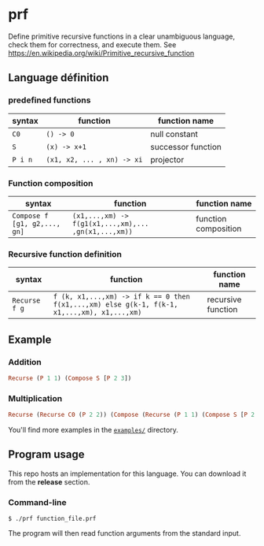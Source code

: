 # prf
Define primitive recursive functions in a clear unambiguous language, check them for correctness, and execute them.
See https://en.wikipedia.org/wiki/Primitive_recursive_function

## Language définition
### predefined functions
syntax | function | function name
--- | --- | ---
`C0` | `() -> 0` | null constant
`S`  | `(x) -> x+1` | successor function
`P i n` | `(x1, x2, ... , xn) -> xi` | projector
### Function composition
syntax | function | function name
--- | --- | ---
`Compose f [g1, g2,..., gn]` | `(x1,...,xm) -> f(g1(x1,...,xm),... ,gn(x1,...,xm))` | function composition
### Recursive function definition
syntax | function | function name
--- | --- | ---
`Recurse f g` | `f (k, x1,...,xm) -> if k == 0 then f(x1,...,xm) else g(k-1, f(k-1, x1,...,xm), x1,...,xm)` | recursive function

## Example
### Addition
```hs
Recurse (P 1 1) (Compose S [P 2 3])
```
### Multiplication
```hs
Recurse (Recurse C0 (P 2 2)) (Compose (Recurse (P 1 1) (Compose S [P 2 3])) [P 3 3, P 2 3])
```

You'll find more examples in the [`examples/`](https://github.com/lovasoa/prf/tree/master/examples) directory.

## Program usage
This repo hosts an implementation for this language. You can download it from the **release** section.
### Command-line
`$ ./prf function_file.prf`

The program will then read function arguments from the standard input.
